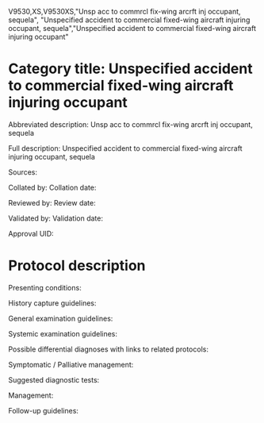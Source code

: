 V9530,XS,V9530XS,"Unsp acc to commrcl fix-wing arcrft inj occupant, sequela", "Unspecified accident to commercial fixed-wing aircraft injuring occupant, sequela","Unspecified accident to commercial fixed-wing aircraft injuring occupant"
# Category title: Unspecified accident to commercial fixed-wing aircraft injuring occupant

Abbreviated description: Unsp acc to commrcl fix-wing arcrft inj occupant, sequela

Full description: Unspecified accident to commercial fixed-wing aircraft injuring occupant, sequela

Sources:

Collated by:
Collation date:

Reviewed by:
Review date:

Validated by:
Validation date:

Approval UID:

# Protocol description

Presenting conditions:

History capture guidelines:

General examination guidelines:

Systemic examination guidelines:

Possible differential diagnoses with links to related protocols:

Symptomatic / Palliative management:

Suggested diagnostic tests:

Management:

Follow-up guidelines:
